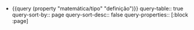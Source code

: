 - {{query (property "matemática/tipo" "definição")}}
  query-table:: true
  query-sort-by:: page
  query-sort-desc:: false
  query-properties:: [:block :page]